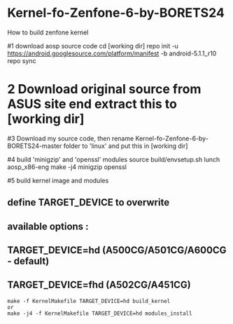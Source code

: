 # Kernel-fo-Zenfone-6-by-BORETS24
How to build zenfone kernel

#1 download aosp source code
	cd [working dir]
	repo init -u https://android.googlesource.com/platform/manifest -b android-5.1.1_r10
	repo sync

# 2 Download original source from ASUS site end extract this to [working dir]
#3 Download my source code, then rename  Kernel-fo-Zenfone-6-by-BORETS24-master folder to 'linux' and put this in [working dir]

#4 build 'minigzip' and 'openssl' modules
	source build/envsetup.sh
	lunch aosp_x86-eng
	make -j4 minigzip openssl

#5 build kernel image and modules
## define TARGET_DEVICE to overwrite
## available options : 
## 	TARGET_DEVICE=hd  (A500CG/A501CG/A600CG - default)
##	TARGET_DEVICE=fhd (A502CG/A451CG)

	make -f KernelMakefile TARGET_DEVICE=hd build_kernel
  	or
	make -j4 -f KernelMakefile TARGET_DEVICE=hd modules_install
